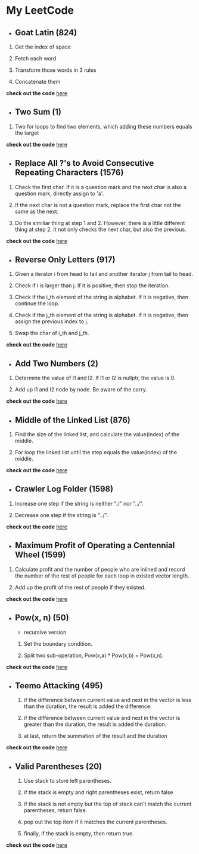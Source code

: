 # My LeetCode

- ## **Goat Latin (824)**

1. Get the index of space

2. Fetch each word

3. Transform those words in 3 rules

4. Concatenate them

**check out the code** [here](https://github.com/ccjameslai/MyLeetCode/blob/master/code/GoatLatin.cpp)

- ## **Two Sum (1)**

1. Two for loops to find two elements, which adding these numbers equals the target

**check out the code** [here](https://github.com/ccjameslai/MyLeetCode/blob/master/code/TwoSum.cpp)

- ## **Replace All ?'s to Avoid Consecutive Repeating Characters (1576)**

1. Check the first char. If it is a question mark and the next char is also a question mark, directly assign to 'a'. 

2. If the next char is not a question mark, replace the first char not the same as the next.

3. Do the similiar thing at step 1 and 2. However, there is a little different thing at step 2. It not only checks the next char, but also the previous. 

**check out the code** [here](https://github.com/ccjameslai/MyLeetCode/blob/master/code/ReplaceQuestionMark.cpp)

- ## **Reverse Only Letters (917)**

1. Given a iterator i from head to tail and another iterator j from tail to head.

2. Check if i is larger than j. If it is positive, then stop the iteration.

3. Check if the i_th element of the string is alphabet. If it is negative, then continue the loop.

4. Check if the j_th element of the string is alphabet. If it is negative, then assign the previous index to j.

5. Swap the char of i_th and j_th.

**check out the code** [here](https://github.com/ccjameslai/MyLeetCode/blob/master/code/ReverseOnlyLetters.cpp)

- ## **Add Two Numbers (2)**

1. Determine the value of l1 and l2. If l1 or l2 is nullptr, the value is 0.

2. Add up l1 and l2 node by node. Be aware of the carry.

**check out the code** [here](https://github.com/ccjameslai/MyLeetCode/blob/master/code/AddTwoNumbers.cpp)

- ## **Middle of the Linked List (876)**

1. Find the size of the linked list, and calculate the value(index) of the middle.

2. For loop the linked list until the step equals the value(index) of the middle.

**check out the code** [here](https://github.com/ccjameslai/MyLeetCode/blob/master/code/MiddleoftheLinkedList.cpp)

- ## **Crawler Log Folder (1598)**

1. Increase one step if the string is neither "./" nor "../".

2. Decrease one step if the string is "../".

**check out the code** [here](https://github.com/ccjameslai/MyLeetCode/blob/master/code/CrawlerLogFolder.cpp)

- ## **Maximum Profit of Operating a Centennial Wheel (1599)**

1. Calculate profit and the number of people who are inlined and record the number of the rest of people for each loop in existed vector length.

2. Add up the profit of the rest of people if they existed.

**check out the code** [here](https://github.com/ccjameslai/MyLeetCode/blob/master/code/MaxProfitofWheel.cpp)

- ## **Pow(x, n) (50)**

   - recursive version
  
   1. Set the boundary condition.

   2. Split two sub-operation, Pow(x,a) * Pow(x,b) = Pow(x,n).

**check out the code** [here](https://github.com/ccjameslai/MyLeetCode/blob/master/code/Pow.cpp)

- ## **Teemo Attacking (495)**
  
   1. if the difference between current value and next in the vector is less than the duration, the result is added the difference.

   2. if the difference between current value and next in the vector is greater than the duration, the result is added the duration.
   
   3. at last, return the summation of the result and the duration

**check out the code** [here](https://github.com/ccjameslai/MyLeetCode/blob/master/code/TeemoAttacking.cpp)

- ## **Valid Parentheses (20)**
  
   1. Use stack to store left parentheses.
   
   2. if the stack is empty and right parentheses exist, return false
   
   3. if the stack is not empty but the top of stack can't match the current parentheses, return false.
   
   4. pop out the top item if it matches the current parentheses.
   
   5. finally, if the stack is empty, then return true.
   
**check out the code** [here](https://github.com/ccjameslai/MyLeetCode/blob/master/code/ValidParentheses.cpp)
